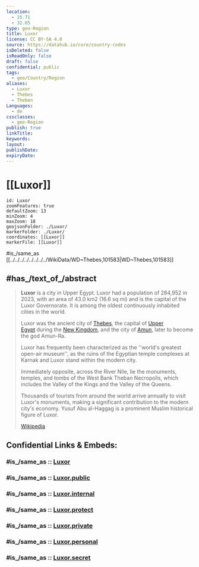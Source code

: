 ```yaml
---
location:
  - 25.71
  - 32.65
type: geo-Region
title: Luxor
license: CC BY-SA 4.0
source: https://datahub.io/core/country-codes
isDeleted: false
isReadOnly: false
draft: false
confidential: public
tags:
  - geo/Country/Region
aliases:
  - Luxor
  - Thebes
  - Theben
Languages:
  - de
cssclasses:
  - geo-Region
publish: true
linkTitle:
keywords:
layout:
publishDate:
expiryDate:
---
```


# [[Luxor]]

```leaflet
id: Luxor
zoomFeatures: true 
defaultZoom: 13 
minZoom: 4 
maxZoom: 18
geojsonFolder: ./Luxor/
markerFolder: ./Luxor/
coordinates: [[Luxor]] 
markerFile: [[Luxor]] 
```


#is_/same_as [[../../../../../../../../WikiData/WD~Thebes,101583|WD~Thebes,101583]] 

## #has_/text_of_/abstract 

> **Luxor** is a city in Upper Egypt. 
> Luxor had a population of 284,952 in 2023, with an area of 43.0 km2 (16.6 sq mi) 
> and is the capital of the Luxor Governorate. 
> It is among the oldest continuously inhabited cities in the world.
> 
> Luxor was the ancient city of [Thebes](https://en.wikipedia.org/wiki/Thebes,_Egypt "Thebes, Egypt"), the capital of [Upper Egypt](https://en.wikipedia.org/wiki/Upper_Egypt "Upper Egypt") during the [New Kingdom](https://en.wikipedia.org/wiki/New_Kingdom_of_Egypt "New Kingdom of Egypt"), 
> and the city of [Amun](https://en.wikipedia.org/wiki/Amun "Amun"), later to become the god Amun-Ra. 
> 
> Luxor has frequently been characterized as the ''world's greatest open-air museum'', 
> as the ruins of the Egyptian temple complexes at Karnak and Luxor 
> stand within the modern city. 
> 
> Immediately opposite, across the River Nile, lie the monuments, temples, and tombs 
> of the West Bank Theban Necropolis, which includes the Valley of the Kings 
> and the Valley of the Queens. 
> 
> Thousands of tourists from around the world arrive annually to visit Luxor's monuments, 
> making a significant contribution to the modern city's economy. 
> Yusuf Abu al-Haggag is a prominent Muslim historical figure of Luxor.
>
> [Wikipedia](https://en.wikipedia.org/wiki/Luxor)

## Confidential Links & Embeds: 

### #is_/same_as :: [Luxor](/_Standards/Earth/Continent/Africa/Africa~North/Egypt/governorates~Egypt/Luxor.md) 

### #is_/same_as :: [Luxor.public](/_public/Earth/Continent/Africa/Africa~North/Egypt/governorates~Egypt/Luxor.public.md) 

### #is_/same_as :: [Luxor.internal](/_internal/Earth/Continent/Africa/Africa~North/Egypt/governorates~Egypt/Luxor.internal.md) 

### #is_/same_as :: [Luxor.protect](/_protect/Earth/Continent/Africa/Africa~North/Egypt/governorates~Egypt/Luxor.protect.md) 

### #is_/same_as :: [Luxor.private](/_private/Earth/Continent/Africa/Africa~North/Egypt/governorates~Egypt/Luxor.private.md) 

### #is_/same_as :: [Luxor.personal](/_personal/Earth/Continent/Africa/Africa~North/Egypt/governorates~Egypt/Luxor.personal.md) 

### #is_/same_as :: [Luxor.secret](/_secret/Earth/Continent/Africa/Africa~North/Egypt/governorates~Egypt/Luxor.secret.md)

